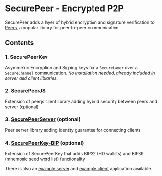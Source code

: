 # SecurePeer - Encrypted P2P

SecurePeer adds a layer of hybrid encryption and signature verification to [Peers](https://github.com/peers), a popular library for peer-to-peer communication.

## Contents

### 1. [SecurePeerKey](./packages/securepeerkey)

Asymmetric Encryption and Signing keys for a `SecureLayer` over a `SecureChannel` communication. _No installation needed, already included in server and client libraries._

### 2. [SecurePeerJS](./packages/securepeerjs)

 Extension of peerjs client library adding hybrid security between peers and server (optional)

### 3. [SecurePeerServer](./packages/securepeerserver) (optional)

Peer server library adding identity guarantee for connecting clients

### 4. [SecurePeerKey-BIP](./packages/securepeerkey-bip) (optional)

Extension of SecurePeerKey that adds BIP32 (HD wallets) and BIP39 (mnemonic seed word list) functionality

There is also an [example server](./exampleserver/) and [example client](./exampleserver/)  application available.
